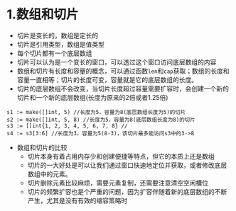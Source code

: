 # 1.数组和切片

* 切片是变长的，数组是定长的
* 切片是引用类型，数组是值类型
* 每个切片都有一个底层数组
* 切片可以认为是一个变长的窗口，可以透过这个窗口访问底层数组的内容
* 数组和切片有长度和容量的概念，可以通过函数`len`和`cap`获取；数组的长度和容量一直相等；切片的长度可变，容量就是它的底层数组的长度。
* 切片的底层数组不会改变，当切片长度超过容量需要扩容时，会创建一个新的切片和一个新的底层数组(长度为原来的2倍或者1.25倍)

```
s1 := make([]int, 5) //长度为5，容量为8(底层数组长度为5)的切片
s2 := make([]int, 5, 8) //长度为5，容量为8(底层数组长度为8)的切片
s3 := []int{1, 2, 3, 4, 5, 6, 7, 8} //
s4 := s3[3:6] //长度为3，容量为5(8-3)，该切片最多能访问s3中的3->8
```

* 数组和切片的比较
  * 切片本身有着占用内存少和创建便捷等特点，但它的本质上还是数组
  * 切片的一大好处是可以让我们通过窗口快速地定位并获取，或者修改底层数组中的元素。
  * 切片删除元素比较麻烦，需要元素复制，还需要注意清空空闲槽位
  * 切片的频繁扩容也是个严重的问题，因为扩容伴随着新的底层数组的不断产生，尤其是没有有效的缩容策略时

